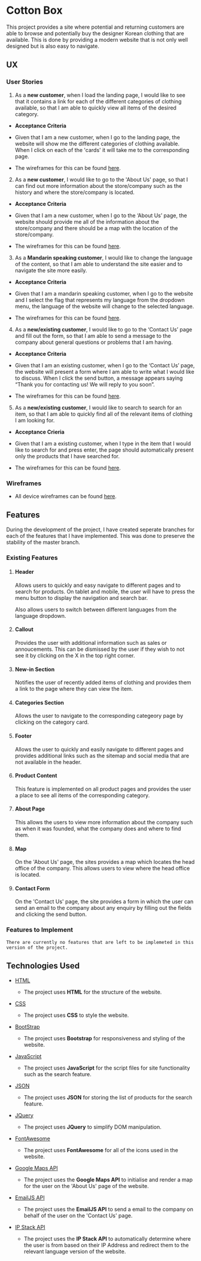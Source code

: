 # Cotton Box

This project provides a site where potential and returning customers are able to browse and potentially buy the designer Korean clothing that are available. This is done by providing a modern website that is not only well designed but is also easy to navigate.

## UX

### User Stories

1. As a **new customer**, when I load the landing page, I would like to see that it contains a link for each of the different categories of clothing available, so that I am able to quickly view all items of the desired category.

- **Acceptance Criteria**

- Given that I am a new customer, when I go to the landing page, the website will show me the different categories of clothing available. When I click on each of the 'cards' it will take me to the corresponding page.

- The wireframes for this can be found [here](wireframes/wireframes.pdf).

2. As a **new customer**, I would like to go to the 'About Us' page, so that I can find out more information about the store/company such as the history and where the store/company is located.

- **Acceptance Criteria**

- Given that I am a new customer, when I go to the ‘About Us’ page, the website should provide me all of the information about the store/company and there should be a map with the location of the store/company.

- The wireframes for this can be found [here](wireframes/wireframes.pdf).

3. As a **Mandarin speaking customer**, I would like to change the language of the content, so that I am able to understand the site easier and to navigate the site more easily.

- **Acceptance Criteria**

- Given that I am a mandarin speaking customer, when I go to the website and I select the flag that represents my language from the dropdown menu, the language of the website will change to the selected language.

- The wireframes for this can be found [here](wireframes/wireframes.pdf).

4. As a **new/existing customer**, I would like to go to the ‘Contact Us’ page and fill out the form, so that I am able to send a message to the company about general questions or problems that I am having.

- **Acceptance Criteria**

- Given that I am an existing customer, when I go to the ‘Contact Us’ page, the website will present a form where I am able to write what I would like to discuss. When I click the send button, a message appears saying “Thank you for contacting us! We will reply to you soon”.

- The wireframes for this can be found [here](wireframes/wireframes.pdf).

5. As a **new/existing customer**, I would like to search to search for an item, so that I am able to quickly find all of the relevant items of clothing I am looking for.

- **Acceptance Crieria**

- Given that I am a existing customer, when I type in the item that I would like to search for and press enter, the page should automatically present only the products that I have searched for.

- The wireframes for this can be found [here](wireframes/wireframes.pdf).

### Wireframes

- All device wireframes can be found [here](wireframes/wireframes.pdf).

## Features

During the development of the project, I have created seperate branches for each of the features that I have implemented. This was done to preserve the stability of the master branch.

### Existing Features

1. #### Header

   Allows users to quickly and easy navigate to different pages and to search for products. On tablet and mobile, the user will have to press the menu button to display the navigation and search bar.

   Also allows users to switch between different languages from the language dropdown.

2. #### Callout

   Provides the user with additional information such as sales or annoucements. This can be dismissed by the user if they wish to not see it by clicking on the X in the top right corner.

3. #### New-in Section

   Notifies the user of recently added items of clothing and provides them a link to the page where they can view the item.

4. #### Categories Section

   Allows the user to navigate to the corresponding categeory page by clicking on the category card.

5. #### Footer

   Allows the user to quickly and easily navigate to different pages and provides additional links such as the sitemap and social media that are not available in the header.

6. #### Product Content

   This feature is implemented on all product pages and provides the user a place to see all items of the corresponding category.

7. #### About Page

   This allows the users to view more information about the company such as when it was founded, what the company does and where to find them.

8. #### Map

   On the 'About Us' page, the sites provides a map which locates the head office of the company. This allows users to view where the head office is located.

9. #### Contact Form

   On the 'Contact Us' page, the site provides a form in which the user can send an email to the company about any enquiry by filling out the fields and clicking the send button.

### Features to Implement

    There are currently no features that are left to be implemeted in this version of the project.

## Technologies Used

- [HTML]("https://html.spec.whatwg.org/multipage/")

  - The project uses **HTML** for the structure of the website.

- [CSS]("https://www.w3.org/Style/CSS/")

  - The project uses **CSS** to style the website.

- [BootStrap]("https://getbootstrap.com/")

  - The project uses **Bootstrap** for responsiveness and styling of the website.

- [JavaScript]("https://www.javascript.com/")

  - The project uses **JavaScript** for the script files for site functionality such as the search feature.

- [JSON]("https://www.json.org/json-en.html")

  - The project uses **JSON** for storing the list of products for the search feature.

- [JQuery]("https://jquery.com/")

  - The project uses **JQuery** to simplify DOM manipulation.

- [FontAwesome]("https://fontawesome.com")

  - The project uses **FontAwesome** for all of the icons used in the website.

- [Google Maps API]("https://developers.google.com/maps/documentation")

  - The project uses the **Google Maps API** to initialise and render a map for the user on the 'About Us' page of the website.

- [EmailJS API]("https://www.emailjs.com/")

  - The project uses the **EmailJS API** to send a email to the company on behalf of the user on the 'Contact Us' page.

- [IP Stack API]("https://ipstack.com/")

  - The project uses the **IP Stack API** to automatically determine where the user is from based on their IP Address and redirect them to the relevant language version of the website.
